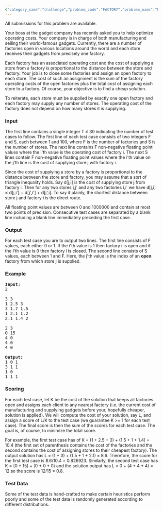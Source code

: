 ```yaml
---
{"category_name":"challenge","problem_code":"FACTORY","problem_name":"Optimizing Production and Sales","languages_supported":{"0":"C","1":"CPP14","2":"JAVA","3":"PYTH","4":"PYTH 3.5","5":"PYPY","6":"CS2","7":"PAS fpc","8":"PAS gpc","9":"RUBY","10":"PHP","11":"GO","12":"NODEJS","13":"HASK","14":"rust","15":"SCALA","16":"swift","17":"D","18":"PERL","19":"FORT","20":"WSPC","21":"ADA","22":"CAML","23":"ICK","24":"BF","25":"ASM","26":"CLPS","27":"PRLG","28":"ICON","29":"SCM qobi","30":"PIKE","31":"ST","32":"NICE","33":"LUA","34":"BASH","35":"NEM","36":"LISP sbcl","37":"LISP clisp","38":"SCM guile","39":"JS","40":"ERL","41":"kotlin","42":"PERL6","43":"TEXT","44":"SCM chicken","45":"CLOJ","46":"COB","47":"FS"},"max_timelimit":1.65521,"source_sizelimit":50000,"problem_author":"friggstad","problem_tester":"innocentboy","date_added":"8-07-2010","tags":{"0":"aug10","1":"challenge","2":"friggstad"},"editorial_url":"http://discuss.codechef.com/problems/FACTORY","time":{"view_start_date":1281522241,"submit_start_date":1281522241,"visible_start_date":1281522241,"end_date":1735669800},"is_direct_submittable":false,"layout":"problem"}
---
```

<span class="solution-visible-txt">All submissions for this problem are available.</span><p>
Your boss at the gadget company has recently asked you to help optimize operating costs.
Your company is in charge of both manufacturing and selling  their world-famous gadgets.
Currently, there are a number of factories open in various locations around the world and
each store receives their gadgets from precisely one factory.

</p><p>
Each factory has an associated operating cost and the cost of supplying a store from a
factory is proportional to the distance between the store and factory. Your job is to close
some factories and assign an open factory to each store. The cost of such an assignment
is the sum of the factory operating costs of the open factories plus the total cost of assigning each
store to a factory. Of course, your objective is to find a cheap solution.

</p><p>
To reiterate, each store must be supplied by exactly one open factory and each factory
may supply any number of stores. The operating cost of the factory does not depend
on how many stores it is supplying.


<h3>Input</h3>
</p><p>
The first line contains a single integer T &le; 30 indicating the number of test cases to follow.
The first line of each test case consists of two integers F and S, each between 1 and 100,
where F is the number of
factories and S is the number of stores. The next line contains F non-negative floating point
values where the i'th value is the operating cost of factory i.
The next S lines contain F non-negative floating point values where the i'th value on the j'th
line is the cost of supplying store j with factory i.

</p><p>
Since the cost of supplying a store by a factory is proportional to the distance between the
store and factory, you may assume that a sort of triangle inequality holds. Say d[j,i] is the
cost of supplying store j from factory i. Then for any two stores j,j' and any two factories i,i'
we have d[j,i] &le; d[j,i'] + d[j',i'] + d[j',i]. To say it plainly, the shortest
distance between store j and factory i is the direct route.

</p><p>
All floating point values are between 0 and 1000000 and contain at most two points of precision.
Consecutive test cases are separated by a blank line including a blank line immediately preceding
the first case.

<h3>Output</h3>
</p><p>
For each test case you are to output two lines. The first line consists of F values, each either 0 or 1.
If the i'th value is 1 then factory i is open and if the i'th value is 0 then factory i is closed.
The second line consists of S values, each between 1 and F. Here, the j'th value is the index of
an <b>open</b> factory from which store j is supplied.

<h3>Example</h3>

<pre>
<b>Input:</b>
2

3 3
1 2.5 3
3 1.7 1.5
1 2.1 1.2
2.1 1.4 2

2 3
0 15
4 0
4 0
4 0

<b>Output:</b>
1 0 1
3 1 1
1 0
1 1 1
</pre>

<h3>Scoring</h3>
</p><p>
For each test case, let K be the cost of the solution that keeps all factories open and assigns
each client to any nearest factory (i.e. the current cost of manufacturing and supplying gadgets
before your, hopefully cheaper, solution is applied). We will compute the cost of your solution,
say L, and assign a score of L/K to the test case (we guarantee K &gt;= 1 for each test case).
The final score is then the sum of the scores for each test case. The goal is, of course, to minimize
the total score.

</p><p>
For example, the first test case has of K = (1 + 2.5 + 3) + (1.5 + 1 + 1.4) = 10.4 (the first set of parenthesis
contains the cost of the factories and the second contains the cost of assigning stores to their cheapest factory).
The output solution has L = (1 + 3) + (1.5 + 1 + 2.1) = 8.6. Therefore, the score for the first test
case is 8.6/10.4 = 0.826923. Similarly, the second test case has K = (0 + 15) + (0 + 0 + 0) and the solution
output has L = 0 + (4 + 4 + 4) = 12 so the score is 12/15 = 0.8.

<h3>Test Data</h3>
Some of the test data is hand-crafted to make certain heuristics perform poorly and some of the test data is randomly generated according to different distributions.</p>
